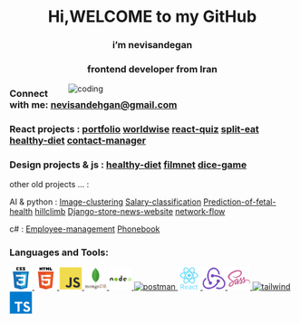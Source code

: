 <h1 align="center">Hi,WELCOME to my GitHub</h1>
<h3 align="center">i’m nevisandegan</h3> 
<h3  align="center">frontend developer from Iran</h3>
<img align="right" alt="coding" width="400" src="https://camo.githubusercontent.com/8bf6f6d78abc81fcf9c49f10649423e73ea44bc248e83aaae8759d401c829a84/68747470733a2f2f70687973696373677572756b756c2e66696c65732e776f726470726573732e636f6d2f323031392f30322f6368617261637465722d312e676966"/>
<!-- <p>
  My main language is JavaScript
</p> -->
<h3  align="left">Connect with me: <a href="mailto:nevisandehgan@gmail.com">nevisandehgan@gmail.com</a> </h3>
<h3>
<p>
  React projects : <a href="https://github.com/nevisandegan/portfolio">portfolio</a>
  <a href="https://github.com/nevisandegan/worldwise">worldwise</a>
  <a href="https://github.com/nevisandegan/react-quiz">react-quiz</a>
  <a href="https://github.com/nevisandegan/split-eat">split-eat</a>
  <a href="https://github.com/nevisandegan/healthy-diet-update">healthy-diet</a>
  <a href="https://github.com/nevisandegan/Contact-manager-app">contact-manager</a>
</p>
  </h3>
  <h3><p>
  Design projects & js : <a href="https://github.com/nevisandegan/healthy-diet-website-">healthy-diet</a>
  <a href="https://github.com/nevisandegan/filmnet">filmnet</a>
  <a href="https://github.com/nevisandegan/dice-game">dice-game</a>
</p>
  </h3>

<p>other old projects ... :</p>
<p>
  AI & python : <a href="https://github.com/nevisandegan/Image-clustering">Image-clustering</a>
  <a href="https://github.com/nevisandegan/Salary-classification">Salary-classification</a>
  <a href="https://github.com/nevisandegan/Prediction-of-fetal-health">Prediction-of-fetal-health</a>
  <a href="https://github.com/nevisandegan/-hillclimb">hillclimb</a>
  <a href="https://github.com/nevisandegan/Django-store-news-website">Django-store-news-website</a>
  <a href="https://github.com/nevisandegan/-network-flow-">network-flow</a>
</p>
<p>
  c# : 
  <a href="https://github.com/nevisandegan/Employee-management">Employee-management</a>
  <a href="https://github.com/nevisandegan/Phonebook">Phonebook</a>
  <a href=""></a>
</p>
<h3 align="left">Languages and Tools:</h3>
<p align="left"> <a href="https://www.w3schools.com/css/" target="_blank" rel="noreferrer"> <img src="https://raw.githubusercontent.com/devicons/devicon/master/icons/css3/css3-original-wordmark.svg" alt="css3" width="40" height="40"/> </a> <a href="https://www.w3.org/html/" target="_blank" rel="noreferrer"> <img src="https://raw.githubusercontent.com/devicons/devicon/master/icons/html5/html5-original-wordmark.svg" alt="html5" width="40" height="40"/> </a> <a href="https://developer.mozilla.org/en-US/docs/Web/JavaScript" target="_blank" rel="noreferrer"> <img src="https://raw.githubusercontent.com/devicons/devicon/master/icons/javascript/javascript-original.svg" alt="javascript" width="40" height="40"/> </a> <a href="https://www.mongodb.com/" target="_blank" rel="noreferrer"> <img src="https://raw.githubusercontent.com/devicons/devicon/master/icons/mongodb/mongodb-original-wordmark.svg" alt="mongodb" width="40" height="40"/> </a> <a href="https://nodejs.org" target="_blank" rel="noreferrer"> <img src="https://raw.githubusercontent.com/devicons/devicon/master/icons/nodejs/nodejs-original-wordmark.svg" alt="nodejs" width="40" height="40"/> </a> <a href="https://postman.com" target="_blank" rel="noreferrer"> <img src="https://www.vectorlogo.zone/logos/getpostman/getpostman-icon.svg" alt="postman" width="40" height="40"/> </a> <a href="https://reactjs.org/" target="_blank" rel="noreferrer"> <img src="https://raw.githubusercontent.com/devicons/devicon/master/icons/react/react-original-wordmark.svg" alt="react" width="40" height="40"/> </a> <a href="https://redux.js.org" target="_blank" rel="noreferrer"> <img src="https://raw.githubusercontent.com/devicons/devicon/master/icons/redux/redux-original.svg" alt="redux" width="40" height="40"/> </a> <a href="https://sass-lang.com" target="_blank" rel="noreferrer"> <img src="https://raw.githubusercontent.com/devicons/devicon/master/icons/sass/sass-original.svg" alt="sass" width="40" height="40"/> </a> <a href="https://tailwindcss.com/" target="_blank" rel="noreferrer"> <img src="https://www.vectorlogo.zone/logos/tailwindcss/tailwindcss-icon.svg" alt="tailwind" width="40" height="40"/> </a> <a href="https://www.typescriptlang.org/" target="_blank" rel="noreferrer"> <img src="https://raw.githubusercontent.com/devicons/devicon/master/icons/typescript/typescript-original.svg" alt="typescript" width="40" height="40"/> </a> </p>
